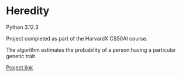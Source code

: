 # Heredity

Python 3.12.3

Project completed as part of the HarvardX CS50AI course.

The algorithm estimates the probability of a person having a particular genetic trait.

[Project link](https://cs50.harvard.edu/ai/2024/projects/2/heredity/)
